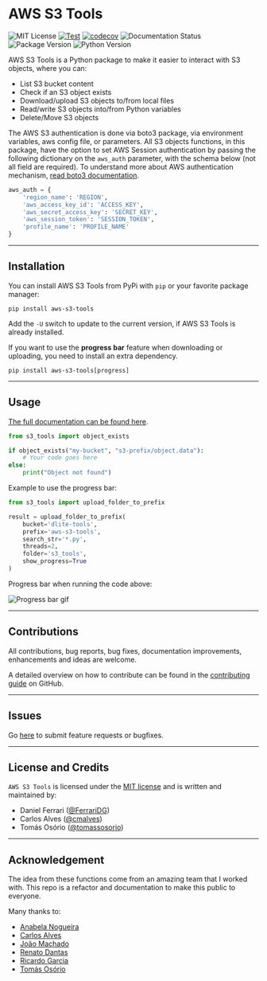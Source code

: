 # AWS S3 Tools

![MIT License](https://img.shields.io/pypi/l/aws-s3-tools)
[![Test](https://github.com/dlite-tools/aws-s3-tools/actions/workflows/test.yml/badge.svg)](https://github.com/dlite-tools/aws-s3-tools/actions/workflows/test.yml)
[![codecov](https://codecov.io/gh/dlite-tools/aws-s3-tools/branch/main/graph/badge.svg?token=YRM26tZexs)](https://codecov.io/gh/dlite-tools/aws-s3-tools)
![Documentation Status](https://readthedocs.org/projects/aws-s3-tools/badge/?version=latest)
![Package Version](https://img.shields.io/pypi/v/aws-s3-tools)
![Python Version](https://img.shields.io/pypi/pyversions/aws-s3-tools)

AWS S3 Tools is a Python package to make it easier to interact with S3 objects, where you can:

- List S3 bucket content
- Check if an S3 object exists
- Download/upload S3 objects to/from local files
- Read/write S3 objects into/from Python variables
- Delete/Move S3 objects

The AWS S3 authentication is done via boto3 package, via environment variables, aws config file, or parameters.
All S3 objects functions, in this package, have the option to set AWS Session authentication by passing the following dictionary on the `aws_auth` parameter, with the schema below (not all field are required).
To understand more about AWS authentication mechanism, [read boto3 documentation](https://boto3.amazonaws.com/v1/documentation/api/latest/guide/credentials.html).

```python
aws_auth = {
    'region_name': 'REGION',
    'aws_access_key_id': 'ACCESS_KEY',
    'aws_secret_access_key': 'SECRET_KEY',
    'aws_session_token': 'SESSION_TOKEN',
    'profile_name': 'PROFILE_NAME'
}
```

---

## Installation

You can install AWS S3 Tools from PyPi with `pip` or your favorite package manager:

```shell
pip install aws-s3-tools
```

Add the ``-U`` switch to update to the current version, if AWS S3 Tools is already installed.

If you want to use the **progress bar** feature when downloading or uploading,
you need to install an extra dependency.

```shell
pip install aws-s3-tools[progress]
```

---

## Usage

[The full documentation can be found here](https://aws-s3-tools.readthedocs.io/en/latest/index.html).

```python
from s3_tools import object_exists

if object_exists("my-bucket", "s3-prefix/object.data"):
    # Your code goes here
else:
    print("Object not found")
```

Example to use the progress bar:

```python
from s3_tools import upload_folder_to_prefix

result = upload_folder_to_prefix(
    bucket='dlite-tools',
    prefix='aws-s3-tools',
    search_str='*.py',
    threads=2,
    folder='s3_tools',
    show_progress=True
)
```

Progress bar when running the code above:

![Progress bar gif](docs/source/demo.gif)

---

## Contributions

All contributions, bug reports, bug fixes, documentation improvements,
enhancements and ideas are welcome.

A detailed overview on how to contribute can be found in the
[contributing guide](CONTRIBUTING.md)
on GitHub.

---

## Issues

Go [here](https://github.com/dlite-tools/aws-s3-tools/issues) to submit feature
requests or bugfixes.

---

## License and Credits

`AWS S3 Tools` is licensed under the [MIT license](LICENSE) and is written and
maintained by:

- Daniel Ferrari ([@FerrariDG](https://github.com/FerrariDG))
- Carlos Alves ([@cmalves](https://github.com/cmalves))
- Tomás Osório ([@tomassosorio](https://github.com/tomassosorio/))

---

## Acknowledgement

The idea from these functions come from an amazing team that I worked with. This repo is a refactor and documentation to make this public to everyone.

Many thanks to:

- [Anabela Nogueira](https://www.linkedin.com/in/abnogueira/)
- [Carlos Alves](https://www.linkedin.com/in/carlosmalves/)
- [João Machado](https://www.linkedin.com/in/machadojpf/)
- [Renato Dantas](https://www.linkedin.com/in/renatomoura/)
- [Ricardo Garcia](https://www.linkedin.com/in/ricardo-g-oliveira/)
- [Tomás Osório](https://www.linkedin.com/in/tomas-osorio/)

